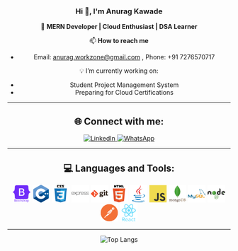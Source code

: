 <div align="center">

### Hi 👋, I'm Anurag Kawade  

🚀 **MERN Developer | Cloud Enthusiast | DSA Learner**  

📫 **How to reach me**  
- Email: [anurag.workzone@gmail.com](mailto:anurag.workzone@gmail.com) , Phone: +91 7276570717  


💡 I’m currently working on:
- Student Project Management System
- Preparing for Cloud Certifications

---

<!-- Connect with me -->
## 🌐 Connect with me:
<a href="https://www.linkedin.com/in/anurag-kawade-70b7a7332" target="_blank">
  <img src="https://cdn.jsdelivr.net/gh/devicons/devicon/icons/linkedin/linkedin-original.svg" alt="LinkedIn" width="40" height="40"/>
</a>
<a href="https://wa.me/7276570717" target="_blank">
  <img src="https://upload.wikimedia.org/wikipedia/commons/6/6b/WhatsApp.svg" alt="WhatsApp" width="40" height="40"/>
</a>

---

<!-- Languages -->
## 💻 Languages and Tools:
<p>
  <img src="https://raw.githubusercontent.com/devicons/devicon/master/icons/bootstrap/bootstrap-plain-wordmark.svg" width="40" height="40"/> 
  <img src="https://raw.githubusercontent.com/devicons/devicon/master/icons/cplusplus/cplusplus-original.svg" width="40" height="40"/> 
  <img src="https://raw.githubusercontent.com/devicons/devicon/master/icons/css3/css3-original-wordmark.svg" width="40" height="40"/> 
  <img src="https://raw.githubusercontent.com/devicons/devicon/master/icons/express/express-original-wordmark.svg" width="40" height="40"/> 
  <img src="https://raw.githubusercontent.com/devicons/devicon/master/icons/git/git-original-wordmark.svg" width="40" height="40"/> 
  <img src="https://raw.githubusercontent.com/devicons/devicon/master/icons/html5/html5-original-wordmark.svg" width="40" height="40"/> 
  <img src="https://raw.githubusercontent.com/devicons/devicon/master/icons/java/java-original.svg" width="40" height="40"/> 
  <img src="https://raw.githubusercontent.com/devicons/devicon/master/icons/javascript/javascript-original.svg" width="40" height="40"/> 
  <img src="https://raw.githubusercontent.com/devicons/devicon/master/icons/mongodb/mongodb-original-wordmark.svg" width="40" height="40"/> 
  <img src="https://raw.githubusercontent.com/devicons/devicon/master/icons/mysql/mysql-original-wordmark.svg" width="40" height="40"/> 
  <img src="https://raw.githubusercontent.com/devicons/devicon/master/icons/nodejs/nodejs-original-wordmark.svg" width="40" height="40"/> 
  <img src="https://raw.githubusercontent.com/devicons/devicon/master/icons/postman/postman-original.svg" width="40" height="40"/> 
  <img src="https://raw.githubusercontent.com/devicons/devicon/master/icons/react/react-original-wordmark.svg" width="40" height="40"/> 
</p>

---


<!-- Stats -->
![Top Langs](https://github-readme-stats.vercel.app/api/top-langs/?username=Anurag-kawade&layout=compact&theme=default)

</div>





